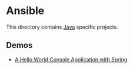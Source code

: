 # Ansible

This directory contains [Java][technology-main] specific projects. 

## Demos

- [A Hello World Console Application with Spring][spring-console]

[technology-main]: https://www.java.com/en/
[spring-console]: ./java-springinit-console/README.md
